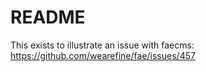 # README

This exists to illustrate an issue with faecms: https://github.com/wearefine/fae/issues/457


